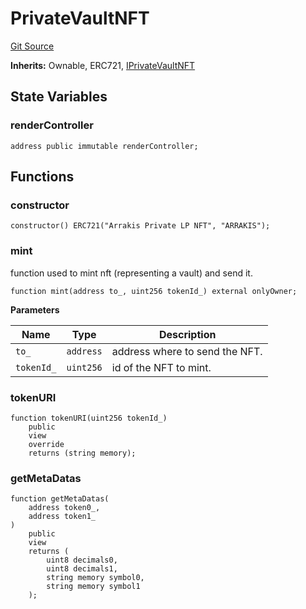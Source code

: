 # PrivateVaultNFT

[Git Source](https://github.com/ArrakisFinance/arrakis-modular/blob/main/src/PrivateVaultNFT.sol)

**Inherits:**
Ownable, ERC721, [IPrivateVaultNFT](/autogenerated/interfaces/IPrivateVaultNFT.sol/interface.IPrivateVaultNFT.md)

## State Variables

### renderController

```solidity
address public immutable renderController;
```

## Functions

### constructor

```solidity
constructor() ERC721("Arrakis Private LP NFT", "ARRAKIS");
```

### mint

function used to mint nft (representing a vault) and send it.

```solidity
function mint(address to_, uint256 tokenId_) external onlyOwner;
```

**Parameters**

| Name       | Type      | Description                    |
| ---------- | --------- | ------------------------------ |
| `to_`      | `address` | address where to send the NFT. |
| `tokenId_` | `uint256` | id of the NFT to mint.         |

### tokenURI

```solidity
function tokenURI(uint256 tokenId_)
    public
    view
    override
    returns (string memory);
```

### getMetaDatas

```solidity
function getMetaDatas(
    address token0_,
    address token1_
)
    public
    view
    returns (
        uint8 decimals0,
        uint8 decimals1,
        string memory symbol0,
        string memory symbol1
    );
```
